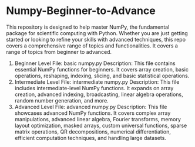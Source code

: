 # Numpy-Beginner-to-Advance
This repository is designed to help master NumPy, the fundamental package for scientific computing with Python. Whether you are just getting started or looking to refine your skills with advanced techniques, this repo covers a comprehensive range of topics and functionalities. It covers a range of topics from beginner to advanced.
1. Beginner Level
File: basic numpy.py
Description: This file contains essential NumPy functions for beginners. It covers array creation, basic operations, reshaping, indexing, slicing, and basic statistical operations.
2. Intermediate Level
File: intermediate numpy.py
Description: This file includes intermediate-level NumPy functions. It expands on array creation, advanced indexing, broadcasting, linear algebra operations, random number generation, and more.
3. Advanced Level
File: advanced numpy.py
Description: This file showcases advanced NumPy functions. It covers complex array manipulations, advanced linear algebra, Fourier transforms, memory layout optimization, masked arrays, custom universal functions, sparse matrix operations, QR decompositions, numerical differentiation, efficient computation techniques, and handling large datasets.
